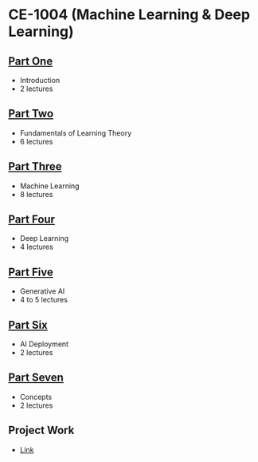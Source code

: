 # CE-1004 (Machine Learning & Deep Learning)

## [Part One](PartOne.md)
- Introduction
- 2 lectures

## [Part Two](https://github.com/Shishir-Kumar-Singh/FoLP)
- Fundamentals of Learning Theory
- 6 lectures
  
## [Part Three ](PartTwo.md)
- Machine Learning
- 8 lectures

## [Part Four](PartThree.md)
- Deep Learning  
- 4 lectures

## [Part Five](PartFour.md)
- Generative AI
- 4 to 5 lectures

## [Part Six](AI-Deployment.md)
- AI Deployment
- 2 lectures

## [Part Seven](PartSix.md)
- Concepts
- 2 lectures

## Project Work
- [Link](https://github.com/look4pritam/AI-Applications)
